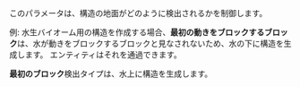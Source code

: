 このパラメータは、構造の地面がどのように検出されるかを制御します。

例: 水生バイオーム用の構造を作成する場合、**最初の動きをブロックするブロック**は、水が動きをブロックするブロックと見なされないため、水の下に構造を生成します。 エンティティはそれを通過できます。

**最初のブロック**検出タイプは、水上に構造を生成します。